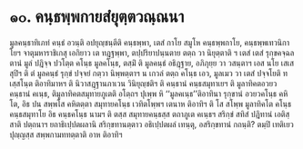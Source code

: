 <h1>๑๐. คนฺธพฺพกายสํยุตฺตวณฺณนา</h1>
<p> มูลคนฺธาทิเภทํ  คนฺธํ อวนฺติ อปยุญฺชนฺตีติ คนฺธพฺพา, เตสํ กาโย สมูโห คนฺธพฺพกาโย, คนฺธพฺพเทวนิกาโยฯ จาตุมหาราชิเกสุ เอกิยาว เต ทฎฺฐพฺพา, ตปฺปริยาปนฺนตาย ตตฺถ วา นิยุตฺตาติ ฯ เตสํ เตสํ รุกฺขคจฺฉลตานํ มูลํ ปฎิจฺจ ปวโตฺต คโนฺธ มูลคโนฺธ, ตสฺมิํ ติ มูลคนฺธํ อธิฎฺฐาย, อภิภุยฺย วา วสนฺตาฯ เอส นโย เสเสสุปิฯ ติ ตํ มูลคนฺธํ รุกฺขํ ปจฺจยํ กตฺวา นิพฺพตฺตาฯ น เกวลํ ตตฺถ คโนฺธ เอว, มูลเมว วา เตสํ ปจฺจโยติ ทเสฺสโนฺต ติอาทิมาหฯ ติ นิวาสฎฺฐานภาเวน วินิยุญฺชติฯ ติ คนฺธานํ คนฺธสมุทาเยฯ ติ มูลาทิคตอวยวคนฺธานํ คเนฺธ, ติมูลาทิคตสมุทายภูเตติ อโตฺถฯ ปุเพฺพ หิ ‘‘มูลคเนฺธ’’ติอาทินา รุกฺขานํ อวยวคโนฺธ  คหิโต, อิธ ปน สพฺพโส คหิตตฺตา สมุทายคโนฺธ เวทิตโพฺพฯ เตนาห ติอาทิฯ ติ โส สโพฺพ มูลาทิคโต คโนฺธ คนฺธสมุทาโย อิธ คนฺธคโนฺธ นามฯ ติ ตสฺส สมุทายคนฺธสฺส ตถาภูเต คเนฺธฯ สริกฺขํ สทิสํ ปฎิทานํ เอติสฺสาติ  ปตฺถนาฯ ยถาธิเปฺปตผลานิ สริกฺขทานตฺตาว อธิเปฺปตผลํ เทนฺตุ, อสริกฺขทานํ กถนฺติ? ตมฺปิ เทติเยว ปุญฺญสฺส สพฺพกามททตฺตาติ อาห ติอาทิฯ</p>

</p>





